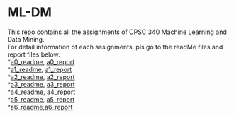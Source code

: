 # ML-DM

This repo contains all the assignments of CPSC 340 Machine Learning and Data Mining.<br>
For detail information of each assignments, pls go to the readMe files and report files below:<br>
*[a0_readme](u7p1b_a0/README.md), [a0_report](u7p1b_a0/doc/a0.pdf)<br>
*[a1_readme](u7p1b_a1/README.md), [a1_report](u7p1b_a1/doc/a1.pdf)<br>
*[a2_readme](g5e0b_u7p1b_a2/README.md), [a2_report](g5e0b_u7p1b_a2/doc/a2.pdf)<br>
*[a3_readme](g5e0b_u7p1b_a3/README.md), [a3_report](g5e0b_u7p1b_a3/doc/a3_ver3.pdf)<br>
*[a4_readme](p7k1b_u7p1b_a4/README.md), [a4_report](p7k1b_u7p1b_a4/doc/a4_final.pdf)<br>
*[a5_readme](p7k1b_u7p1b_a5/README.md), [a5_report](p7k1b_u7p1b_a5/doc/a5_soln.pdf)<br>
*[a6_readme](u7p1b_a6/README.md),[a6_report](u7p1b_a6/doc/a6-final.ipynb)<br>
